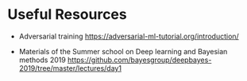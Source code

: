 # Useful Resources

- Adversarial training 
	https://adversarial-ml-tutorial.org/introduction/ 
	
	
- Materials of the Summer school on Deep learning and Bayesian methods 2019
	https://github.com/bayesgroup/deepbayes-2019/tree/master/lectures/day1
